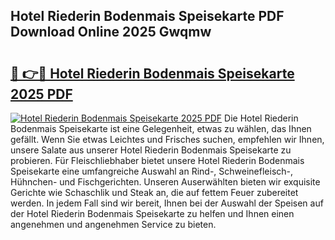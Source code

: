 ## Hotel Riederin Bodenmais Speisekarte PDF Download Online 2025 Gwqmw

# <h2><a href="http://gcaab6.nevu.top/?p=Hotel+Riederin+Bodenmais+Speisekarte">🔗 👉🔴 Hotel Riederin Bodenmais Speisekarte 2025 PDF</a></h2>

[![Hotel Riederin Bodenmais Speisekarte 2025 PDF](https://i.imgur.com/dBaPXMq.png)](http://gcaab6.nevu.top/?p=Hotel+Riederin+Bodenmais+Speisekarte)
Die Hotel Riederin Bodenmais Speisekarte ist eine Gelegenheit, etwas zu wählen, das Ihnen gefällt. Wenn Sie etwas Leichtes und Frisches suchen, empfehlen wir Ihnen, unsere Salate aus unserer Hotel Riederin Bodenmais Speisekarte zu probieren. Für Fleischliebhaber bietet unsere Hotel Riederin Bodenmais Speisekarte eine umfangreiche Auswahl an Rind-, Schweinefleisch-, Hühnchen- und Fischgerichten. Unseren Auserwählten bieten wir exquisite Gerichte wie Schaschlik und Steak an, die auf fettem Feuer zubereitet werden. In jedem Fall sind wir bereit, Ihnen bei der Auswahl der Speisen auf der Hotel Riederin Bodenmais Speisekarte zu helfen und Ihnen einen angenehmen und angenehmen Service zu bieten.
